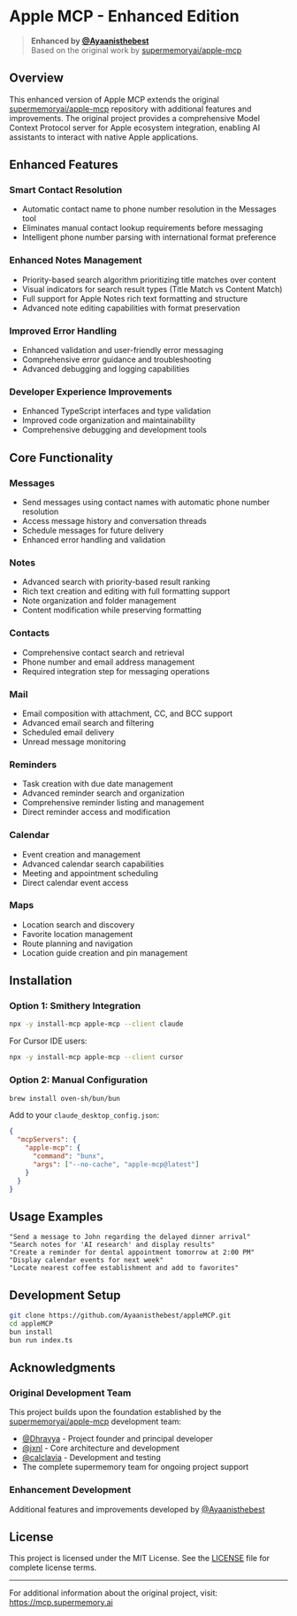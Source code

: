 # Apple MCP - Enhanced Edition

> **Enhanced by [@Ayaanisthebest](https://github.com/Ayaanisthebest)**  
> Based on the original work by [supermemoryai/apple-mcp](https://github.com/supermemoryai/apple-mcp)

## Overview

This enhanced version of Apple MCP extends the original [supermemoryai/apple-mcp](https://github.com/supermemoryai/apple-mcp) repository with additional features and improvements. The original project provides a comprehensive Model Context Protocol server for Apple ecosystem integration, enabling AI assistants to interact with native Apple applications.

## Enhanced Features

### Smart Contact Resolution
- Automatic contact name to phone number resolution in the Messages tool
- Eliminates manual contact lookup requirements before messaging
- Intelligent phone number parsing with international format preference

### Enhanced Notes Management
- Priority-based search algorithm prioritizing title matches over content
- Visual indicators for search result types (Title Match vs Content Match)
- Full support for Apple Notes rich text formatting and structure
- Advanced note editing capabilities with format preservation

### Improved Error Handling
- Enhanced validation and user-friendly error messaging
- Comprehensive error guidance and troubleshooting
- Advanced debugging and logging capabilities

### Developer Experience Improvements
- Enhanced TypeScript interfaces and type validation
- Improved code organization and maintainability
- Comprehensive debugging and development tools

## Core Functionality

### Messages
- Send messages using contact names with automatic phone number resolution
- Access message history and conversation threads
- Schedule messages for future delivery
- Enhanced error handling and validation

### Notes
- Advanced search with priority-based result ranking
- Rich text creation and editing with full formatting support
- Note organization and folder management
- Content modification while preserving formatting

### Contacts
- Comprehensive contact search and retrieval
- Phone number and email address management
- Required integration step for messaging operations

### Mail
- Email composition with attachment, CC, and BCC support
- Advanced email search and filtering
- Scheduled email delivery
- Unread message monitoring

### Reminders
- Task creation with due date management
- Advanced reminder search and organization
- Comprehensive reminder listing and management
- Direct reminder access and modification

### Calendar
- Event creation and management
- Advanced calendar search capabilities
- Meeting and appointment scheduling
- Direct calendar event access

### Maps
- Location search and discovery
- Favorite location management
- Route planning and navigation
- Location guide creation and pin management

## Installation

### Option 1: Smithery Integration
```bash
npx -y install-mcp apple-mcp --client claude
```

For Cursor IDE users:
```bash
npx -y install-mcp apple-mcp --client cursor
```

### Option 2: Manual Configuration
```bash
brew install oven-sh/bun/bun
```

Add to your `claude_desktop_config.json`:
```json
{
  "mcpServers": {
    "apple-mcp": {
      "command": "bunx",
      "args": ["--no-cache", "apple-mcp@latest"]
    }
  }
}
```

## Usage Examples

```
"Send a message to John regarding the delayed dinner arrival"
"Search notes for 'AI research' and display results"
"Create a reminder for dental appointment tomorrow at 2:00 PM"
"Display calendar events for next week"
"Locate nearest coffee establishment and add to favorites"
```

## Development Setup

```bash
git clone https://github.com/Ayaanisthebest/appleMCP.git
cd appleMCP
bun install
bun run index.ts
```

## Acknowledgments

### Original Development Team
This project builds upon the foundation established by the [supermemoryai/apple-mcp](https://github.com/supermemoryai/apple-mcp) development team:
- [@Dhravya](https://github.com/Dhravya) - Project founder and principal developer
- [@jxnl](https://github.com/jxnl) - Core architecture and development
- [@calclavia](https://github.com/calclavia) - Development and testing
- The complete supermemory team for ongoing project support

### Enhancement Development
Additional features and improvements developed by [@Ayaanisthebest](https://github.com/Ayaanisthebest)

## License

This project is licensed under the MIT License. See the [LICENSE](LICENSE) file for complete license terms.

---

For additional information about the original project, visit: https://mcp.supermemory.ai
